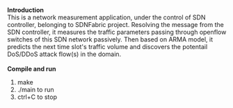 **Introduction**<br>
This is a network measurement application, under the control of SDN controller, belonging to SDNFabric project. Resolving the message from the SDN controller, it measures the traffic parameters passing through openflow switches of this SDN network passively. Then based on ARMA model, it predicts the next time slot's traffic volume and discovers the potentail DoS/DDoS attack flow(s) in the domain. <br>
<br>
**Compile and run**<br>
1. make<br>
2. ./main to run<br>
3. ctrl+C to stop
